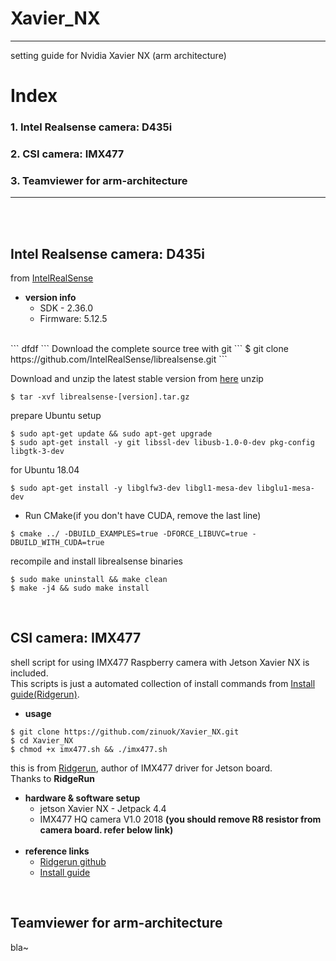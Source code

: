 # Xavier_NX
***
setting guide for Nvidia Xavier NX (arm architecture)
# Index
### 1. Intel Realsense camera: D435i
### 2. CSI camera: IMX477
### 3. Teamviewer for arm-architecture
***
<br><br>

## Intel Realsense camera: D435i
from [IntelRealSense](https://github.com/IntelRealSense/librealsense/blob/master/doc/installation.md)
+ **version info**
    + SDK - 2.36.0
    + Firmware: 5.12.5
<br>
```
dfdf
```
Download the complete source tree with git
```
$ git clone https://github.com/IntelRealSense/librealsense.git
```

Download and unzip the latest stable version from [here](https://github.com/IntelRealSense/librealsense/releases)
unzip
```
$ tar -xvf librealsense-[version].tar.gz
```
prepare Ubuntu setup
```
$ sudo apt-get update && sudo apt-get upgrade
$ sudo apt-get install -y git libssl-dev libusb-1.0-0-dev pkg-config libgtk-3-dev
```
for Ubuntu 18.04
```
$ sudo apt-get install -y libglfw3-dev libgl1-mesa-dev libglu1-mesa-dev
```
- Run CMake(if you don't have CUDA, remove the last line)
```
$ cmake ../ -DBUILD_EXAMPLES=true -DFORCE_LIBUVC=true -DBUILD_WITH_CUDA=true
```
recompile and install librealsense binaries
```
$ sudo make uninstall && make clean
$ make -j4 && sudo make install
```
<br>

## CSI camera: IMX477
shell script for using IMX477 Raspberry camera with Jetson Xavier NX is included.<br>
This scripts is just a automated collection of install commands from [Install guide(Ridgerun)](https://developer.ridgerun.com/wiki/index.php?title=Raspberry_Pi_HQ_camera_IMX477_Linux_driver_for_Jetson#Compatibility_with_NVIDIA.C2.AEJetson.E2.84.A2_Platforms).<br>
+ **usage**
```
$ git clone https://github.com/zinuok/Xavier_NX.git
$ cd Xavier_NX
$ chmod +x imx477.sh && ./imx477.sh
```

this is from [Ridgerun](https://github.com/RidgeRun/NVIDIA-Jetson-IMX477-RPIV3), author of IMX477 driver for Jetson board.<br> 
Thanks to **RidgeRun**
<br>
+ **hardware & software setup**
    + jetson Xavier NX - Jetpack 4.4
    + IMX477 HQ camera V1.0 2018 **(you should remove R8 resistor from camera board. refer below link)**
    <br>
+ **reference links**
    + [Ridgerun github](https://github.com/RidgeRun/NVIDIA-Jetson-IMX477-RPIV3)
    + [Install guide](https://developer.ridgerun.com/wiki/index.php?title=Raspberry_Pi_HQ_camera_IMX477_Linux_driver_for_Jetson#Compatibility_with_NVIDIA.C2.AEJetson.E2.84.A2_Platforms)
<br>

## Teamviewer for arm-architecture
bla~

